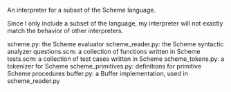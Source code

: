 An interpreter for a subset of the Scheme language.

Since I only include a subset of the language, my interpreter will not exactly match the behavior of other interpreters.

scheme.py: the Scheme evaluator 
scheme_reader.py: the Scheme syntactic analyzer 
questions.scm: a collection of functions written in Scheme 
tests.scm: a collection of test cases written in Scheme 
scheme_tokens.py: a tokenizer for Scheme 
scheme_primitives.py: definitions for primitive Scheme procedures 
buffer.py: a Buffer implementation, used in scheme_reader.py
